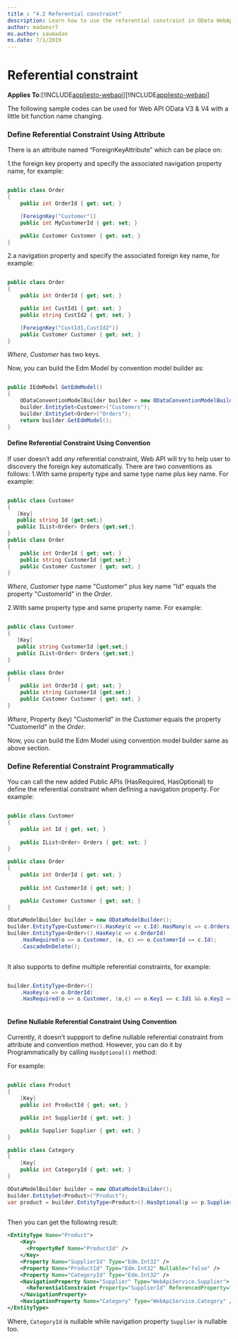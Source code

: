 ```yaml
---
title : "4.2 Referential constraint"
description: Learn how to use the referential constraint in OData WebApi. 
author: madansr7
ms.author: saumadan
ms.date: 7/1/2019
---
```

# Referential constraint
**Applies To**:[!INCLUDE[appliesto-webapi](../includes/appliesto-webapi-v7.md)][!INCLUDE[appliesto-webapi](../includes/appliesto-webapi-v6.md)]

The following sample codes can be used for Web API OData V3 & V4 with a little bit function name changing.

### Define Referential Constraint Using Attribute

There is an attribute named “ForeignKeyAttribute” which can be place on:

1.the foreign key property and specify the associated navigation property name, for example: 

```C#

public class Order
{
    public int OrderId { get; set; }

    [ForeignKey("Customer")]
    public int MyCustomerId { get; set; }

    public Customer Customer { get; set; }
}

```

2.a navigation property and specify the associated foreign key name, for example:

```C#

public class Order
{
    public int OrderId { get; set; }

    public int CustId1 { get; set; }
    public string CustId2 { get; set; }

    [ForeignKey("CustId1,CustId2")]
    public Customer Customer { get; set; }
}

```
*Where*, *Customer* has two keys.

Now, you can build the Edm Model by convention model builder as:

```C#

public IEdmModel GetEdmModel()
{            
    ODataConventionModelBuilder builder = new ODataConventionModelBuilder();
    builder.EntitySet<Customer>("Customers");
    builder.EntitySet<Order>("Orders");
    return builder.GetEdmModel();
}

```

#### Define Referential Constraint Using Convention

If user doesn’t add *any* referential constraint, Web API will try to help user to discovery the foreign key automatically. There are two conventions as follows:
1.With same property type and same type name plus key name. For example:
   
```C#

public class Customer
{ 
   [Key]
   public string Id {get;set;}
   public IList<Order> Orders {get;set;}
}
public class Order
{
    public int OrderId { get; set; }
    public string CustomerId {get;set;}
    public Customer Customer { get; set; }
}

```
*Where*, *Customer* type name "Customer" plus key name "Id" equals the property "CustomerId" in the *Order*.

2.With same property type and same property name. For example:
   
```C#

public class Customer
{ 
   [Key]
   public string CustomerId {get;set;}
   public IList<Order> Orders {get;set;}
}

public class Order
{
    public int OrderId { get; set; }
    public string CustomerId {get;set;}
    public Customer Customer { get; set; }
}

```
*Where*, Property (key) "CustomerId" in the *Customer* equals the property "CustomerId" in the *Order*.

Now, you can build the Edm Model using convention model builder same as above section.

### Define Referential Constraint Programmatically
You can call the new added Public APIs (HasRequired, HasOptional) to define the referential constraint when defining a navigation property. For example:

```C#

public class Customer
{
    public int Id { get; set; }
       
    public IList<Order> Orders { get; set; }
}

public class Order
{
    public int OrderId { get; set; }
 
    public int CustomerId { get; set; }         

    public Customer Customer { get; set; }
}

ODataModelBuilder builder = new ODataModelBuilder();
builder.EntityType<Customer>().HasKey(c => c.Id).HasMany(c => c.Orders);
builder.EntityType<Order>().HasKey(c => c.OrderId)
    .HasRequired(o => o.Customer, (o, c) => o.CustomerId == c.Id);
    .CascadeOnDelete();
    
```

It also supports to define multiple referential constraints, for example:
```C#

builder.EntityType<Order>()
    .HasKey(o => o.OrderId)
    .HasRequired(o => o.Customer, (o,c) => o.Key1 == c.Id1 && o.Key2 == c.Id2);
    
```

#### Define Nullable Referential Constraint Using Convention

Currently, it doesn't suppport to define nullable referential constraint from attribute and convention method. However, you can do it by Programmatically by calling `HasOptional()` method:

For example:

```C#

public class Product
{
    [Key]
    public int ProductId { get; set; }

    public int SupplierId { get; set; }

    public Supplier Supplier { get; set; }
}

public class Category
{
    [Key]
    public int CategoryId { get; set; }
}

ODataModelBuilder builder = new ODataModelBuilder();
builder.EntitySet<Product>("Product");
var product = builder.EntityType<Product>().HasOptional(p => p.Supplier, (p, s) => p.SupplierId == s.SupplierId);
    
```

Then you can get the following result:

```XML
<EntityType Name="Product">
    <Key>
      <PropertyRef Name="ProductId" />
    </Key>
    <Property Name="SupplierId" Type="Edm.Int32" />
    <Property Name="ProductId" Type="Edm.Int32" Nullable="false" />
    <Property Name="CategoryId" Type="Edm.Int32" />
    <NavigationProperty Name="Supplier" Type="WebApiService.Supplier">
      <ReferentialConstraint Property="SupplierId" ReferencedProperty="SupplierId" />
    </NavigationProperty>
    <NavigationProperty Name="Category" Type="WebApiService.Category" />
</EntityType>
```

Where, `CategoryId` is nullable while navigation property `Supplier` is nullable too.